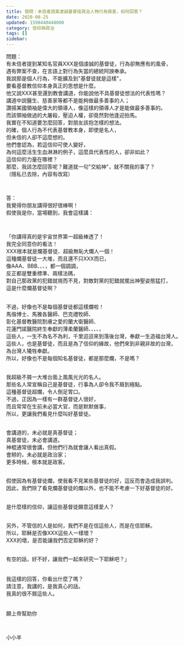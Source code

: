 ```yaml
---
title: 發問：未信者說某虔誠基督徒政治人物行為很差，如何回答？
date: 2020-08-25
updated: 1598440448000
category: 信仰與政治
tags: []
sidebar: 
---
```


<p>問題：<br/>
有未信者提到某知名官員XXX是個虔誠的基督徒，行為卻無應有的風骨，<br/>
遇有弊案不查，在言語上對行為失當的總統阿諛奉承。<br/>
我說那是個人行為，不能擴及到"基督徒就是這樣"，<br/>
要看基督教信仰本身真正的思想是什麼。<br/>
他又說XXX甚至還到教會講道，你能說他不具基督徒想法的代表性嗎？<br/>
講道中説醫生、慈善家等都不是能夠做最多善事的人；<br/>
讚揚某國領袖是偉大的領導人，像這樣的領導人才是能做最多善事的。<br/>
而該領袖做過的大屠殺，壓迫人權，卻竟然對他逢迎拍馬。<br/>
我實在不知道要怎麼回答，對朋友該抱怎樣的想法。<br/>
的確，個人行為不代表基督教本身，即使是名人，<br/>
但未信的人卻不這麼想的。<br/>
他們會認為，若這信仰可使人變好，<br/>
為何這麼活生生血淋淋的例子，這麼具代表性的人，卻非如此？<br/>
這信仰的力量在哪裡？<br/>
那麼，我該怎麼回答呢？難道就一句"交給神"，就不關我的事了？<br/>
（隱私已去除，內容有改寫）</p>
<p> </p>
<p>答：<br/>
我覺得你朋友講得很好很棒啊！<br/>
假使我是你，當場聽到，我會這樣講：</p>
<p> </p>
<p>「你講得真的是宇宙世界第一超級棒透了！<br/>
我完全同意你的看法！<br/>
XXX根本就是爛基督徒、超級無恥大爛人一個！<br/>
這種爛基督徒一大堆，而且還不只XXX而已，<br/>
像AAA、BBB、、、，都一個調調，<br/>
反正都是雙重標準、兩樣法碼，<br/>
對自己那政黨的犯錯就視而不見，對敵對黨的犯錯就擺出神聖姿態猛打，<br/>
這是什麼爛基督徒啊？</p>
<p><br/>
不過，好像也不是每個基督徒都這樣爛啦！<br/>
馬偕博士、馬雅各醫師、巴克禮牧師、<br/>
彰化基督教醫院割膚之愛的蘭大衛醫師、<br/>
花蓮門諾醫院終生奉獻的薄柔蘭醫師、、、、，<br/>
這些人，一生不為名不為利，千里迢迢來到落後台灣，奉獻一生造福台灣人。<br/>
這些人，也是基督徒，而且是為了信仰的緣故，他們來到非親非故的台灣，<br/>
為台灣人犧牲奉獻。<br/>
所以，好像也不是每個知名基督徒，都是那麼爛，不是嗎？</p>
<p><br/>
我超級不屑一大堆台面上風風光光的名人。<br/>
那些名人常宣稱自己是基督徒，行事為人卻令我不屑到極點。<br/>
這種基督徒超爛，令人倒足胃口。<br/>
不過，正因為一樣有一群基督徒人很好，<br/>
而且常常在生前未必當大官，而是默默做事，<br/>
所以，更讓我們看見什麼叫好基督徒。</p>
<p><br/>
會講道的，未必就是真基督徒；<br/>
真基督徒，未必會講道。<br/>
神棍通常很會講，但他們行為就會讓人看出真假。<br/>
會掰的，未必就是政治家；<br/>
更多時候，根本就是政客。</p>
<p><br/>
假使因為有基督徒爛，使我看不見某些基督徒的好，這反而會造成我誤判。<br/>
因此，我們除了看見爛基督徒的爛以外，也不能不考慮一下好基督徒的好。</p>
<p><br/>
是什麼樣的信仰，讓這些基督徒願意這樣愛人？</p>
<p><br/>
另外，不管信的人是如何，我們不是在信這些人，而是在信耶穌。<br/>
所以，耶穌是否像XXX這些人一樣壞？<br/>
XXX的壞，是否能讓我們否定耶穌的好？</p>
<p><br/>
有空的話，好不好，讓我們一起來研究一下耶穌吧？」<br/>
 <br/>
 <br/>
我這樣的回答，你看出什麼了嗎？<br/>
請注意，我講的，是我真心的話。<br/>
我真的很不屑這些人。<br/>
 <br/>
 <br/>
願上帝幫助你</p>
<p> </p>
<p>小小羊</p>
